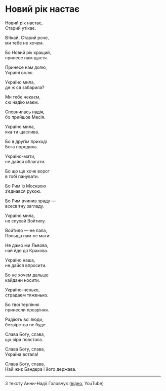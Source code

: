 Новий рік настає  
================================================================

Новий рік настає,  
Старий утікає.

Втікай, Старий роче,  
ми тебе не хочем.

Бо Новий рік кращий,  
принесе нам щастя.

Принесе нам долю,  
Україні волю.

Україно мила,  
де ж ся забарила?

Mи тебе чекаєм,  
сю надію маєм.

Сповнилась надія,  
бо прийшов Месія.

Україно мила,  
яка ти щаслива.

Бо в другім приході  
Бога породила.

Україно-мати,  
не дайся вблагати.

Бо що ще хоче ворог  
в тобі панувати.

Бо Рим із Москвою  
зʼєднався рукою.

Бо Рим вчинив зраду —  
всесвітну загладу.

Україно мила,  
не слухай Войтилу.

Войтило — не папа,  
Польща нам не мати.

Не дамо ми Львова,  
най йде до Кракова.

Україно наша,  
не дайся впросити.

Бо не хочем дальше  
кайдани носити.

Україно-ненько,  
страдаєм тяженько.

Бо твої терпіння  
принесли прозріння.

Радіють всі люди,  
безвірства не буде.

Слава Богу, слава,  
що віра повстала.

Слава Богу, слава,  
Україна встала!

Слава Богу, слава,  
Най жиє Бандера і його держава.

----------------------------------------------------------------

З тексту Анни-Надії Головчук
([відео](https://youtu.be/4xRpbktmmtE), YouTube)

